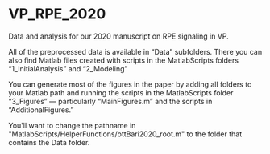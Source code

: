 # VP_RPE_2020
Data and analysis for our 2020 manuscript on RPE signaling in VP.

All of the preprocessed data is available in “Data” subfolders. There you can also find Matlab files created with scripts in the MatlabScripts folders “1_InitialAnalysis” and “2_Modeling”

You can generate most of the figures in the paper by adding all folders to your Matlab path and running the scripts in the MatlabScripts folder “3_Figures” — particularly “MainFigures.m” and the scripts in “AdditionalFigures.”

You'll want to change the pathname in "MatlabScripts/HelperFunctions/ottBari2020_root.m" to the folder that contains the Data folder.
